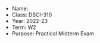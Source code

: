 - Name: <Yuyang Wang>
- Class: DSCI-310
- Year: 2022-23
- Term: W2
- Purpose: Practical Midterm Exam